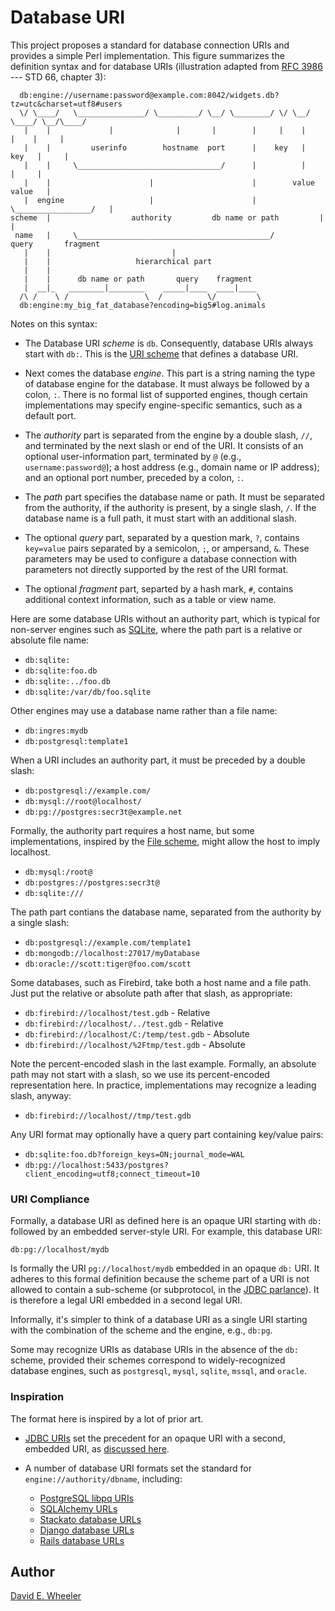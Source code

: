 Database URI
============

This project proposes a standard for database connection URIs and provides a
simple Perl implementation. This figure summarizes the definition syntax and
for database URIs (illustration adapted from
[RFC 3986](http://tools.ietf.org/html/rfc3986) --- STD 66, chapter 3):

      db:engine://username:password@example.com:8042/widgets.db?tz=utc&charset=utf8#users
      \/ \____/   \_______________/ \_________/ \__/ \________/ \/ \__/ \____/ \__/\____/
       |    |             |              |       |        |     |    |     |    |     |
       |    |         userinfo        hostname  port      |    key   |    key   |     |
       |    |     \________________________________/      |          |          |     |
       |    |                      |                      |        value      value   |
       |  engine                   |                      |     \_________________/   |
    scheme  |                  authority         db name or path         |            |
     name   |     \___________________________________________/        query       fragment
       |    |                           |
       |    |                   hierarchical part
       |    |
       |    |      db name or path       query    fragment
       |  __|_   ________|________    _____|____  ____|____
      /\ /    \ /                 \  /          \/         \
      db:engine:my_big_fat_database?encoding=big5#log.animals

Notes on this syntax:

* The Database URI *scheme* is `db`. Consequently, database URIs always start
  with `db:`. This is the [URI scheme](http://en.wikipedia.org/wiki/URI_scheme)
  that defines a database URI.

* Next comes the database *engine*. This part is a string naming the type of
  database engine for the database. It must always be followed by a colon, `:`.
  There is no formal list of supported engines, though certain implementations
  may specify engine-specific semantics, such as a default port.

* The *authority* part is separated from the engine by a double slash, `//`,
  and terminated by the next slash or end of the URI. It consists of an
  optional user-information part, terminated by `@` (e.g.,
  `username:password@`); a host address (e.g., domain name or IP address); and
  an optional port number, preceded by a colon, `:`.

* The *path* part specifies the database name or path. It must be separated
  from the authority, if the authority is present, by a single slash, `/`. If
  the database name is a full path, it must start with an additional slash.

* The optional *query* part, separated by a question mark, `?`, contains
  `key=value` pairs separated by a semicolon, `;`, or ampersand, `&`. These
  parameters may be used to configure a database connection with parameters not
  directly supported by the rest of the URI format.

* The optional *fragment* part, separted by a hash mark, `#`, contains
  additional context information, such as a table or view name.

Here are some database URIs without an authority part, which is typical for
non-server engines such as [SQLite](http://sqlite.org/), where the path part
is a relative or absolute file name:

* `db:sqlite:`
* `db:sqlite:foo.db`
* `db:sqlite:../foo.db`
* `db:sqlite:/var/db/foo.sqlite`

Other engines may use a database name rather than a file name:

* `db:ingres:mydb`
* `db:postgresql:template1`

When a URI includes an authority part, it must be preceded by a double slash:

* `db:postgresql://example.com/`
* `db:mysql://root@localhost/`
* `db:pg://postgres:secr3t@example.net`

Formally, the authority part requires a host name, but some implementations,
inspired by the [File scheme](http://en.wikipedia.org/wiki/File_URI_scheme),
might allow the host to imply localhost.

* `db:mysql:/root@`
* `db:postgres://postgres:secr3t@`
* `db:sqlite:///`

The path part contians the database name, separated from the authority by a
single slash:

* `db:postgresql://example.com/template1`
* `db:mongodb://localhost:27017/myDatabase`
* `db:oracle://scott:tiger@foo.com/scott`

Some databases, such as Firebird, take both a host name and a file path. Just
put the relative or absolute path after that slash, as appropriate:

* `db:firebird://localhost/test.gdb` - Relative
* `db:firebird://localhost/../test.gdb` - Relative
* `db:firebird://localhost/C:/temp/test.gdb` - Absolute
* `db:firebird://localhost/%2Ftmp/test.gdb` - Absolute

Note the percent-encoded slash in the last example. Formally, an absolute path
may not start with a slash, so we use its percent-encoded representation here.
In practice, implementations may recognize a leading slash, anyway:

* `db:firebird://localhost//tmp/test.gdb`

Any URI format may optionally have a query part containing key/value pairs:

* `db:sqlite:foo.db?foreign_keys=ON;journal_mode=WAL`
* `db:pg://localhost:5433/postgres?client_encoding=utf8;connect_timeout=10`

### URI Compliance ###

Formally, a database URI as defined here is an opaque URI starting with `db:`
followed by an embedded server-style URI. For example, this database URI:

    db:pg://localhost/mydb

Is formally the URI `pg://localhost/mydb` embedded in an opaque `db:` URI. It
adheres to this formal definition because the scheme part of a URI is not
allowed to contain a sub-scheme (or subprotocol, in the
[JDBC parlance](http://docs.oracle.com/cd/B14117_01/java.101/b10979/urls.htm#BEIJFHHB)).
It is therefore a legal URI embedded in a second legal URI.

Informally, it's simpler to think of a database URI as a single URI starting
with the combination of the scheme and the engine, e.g., `db:pg`.

Some may recognize URIs as database URIs in the absence of the `db:` scheme,
provided their schemes correspond to widely-recognized database engines, such
as `postgresql`, `mysql`, `sqlite`, `mssql`, and `oracle`.

### Inspiration ###

The format here is inspired by a lot of prior art.

* [JDBC URIs](http://docs.oracle.com/javase/6/docs/technotes/guides/jdbc/getstart/connection.html#997649)
  set the precedent for an opaque URI with a second, embedded URI, as
  [discussed here](https://groups.google.com/forum/#!topic/comp.lang.java.programmer/twkIYNaDS64).

* A number of database URI formats set the standard for `engine://authority/dbname`, including:
    * [PostgreSQL libpq URIs](http://www.postgresql.org/docs/9.3/static/libpq-connect.html#LIBPQ-CONNSTRING)
    * [SQLAlchemy URLs](http://docs.sqlalchemy.org/en/rel_0_9/core/engines.html#database-urls)
    * [Stackato database URLs](http://docs.stackato.com/3.0/user/services/data-services.html#database-url)
    * [Django database URLs](https://github.com/kennethreitz/dj-database-url)
    * [Rails database URLs](https://github.com/glenngillen/rails-database-url)

Author
------

[David E. Wheeler](http://theory.so/)
